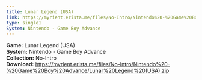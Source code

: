 ```yaml
---
title: Lunar Legend (USA)
link: https://myrient.erista.me/files/No-Intro/Nintendo%20-%20Game%20Boy%20Advance/Lunar%20Legend%20(USA).zip
type: single1
System: Nintendo - Game Boy Advance
---
```

<b>Game:</b> Lunar Legend (USA)<br>
<b>System:</b> Nintendo - Game Boy Advance<br>
<b>Collection:</b> No-Intro<br>
<b>Download:</b> https://myrient.erista.me/files/No-Intro/Nintendo%20-%20Game%20Boy%20Advance/Lunar%20Legend%20(USA).zip